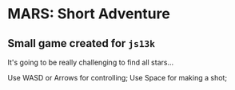 # MARS: Short Adventure

## Small game created for `js13k`

It's going to be really challenging to find all stars...

Use WASD or Arrows for controlling;
Use Space for making a shot;
